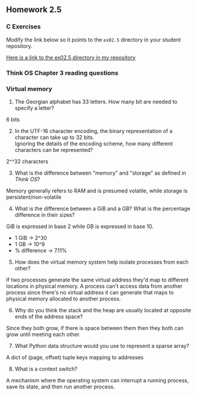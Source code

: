 ## Homework 2.5

### C Exercises

Modify the link below so it points to the `ex02.5` directory in your
student repository.

[Here is a link to the ex02.5 directory in my repository](https://github.com/YOUR_GITHUB_USERNAME_HERE/ExercisesInC/tree/master/exercises/ex02.5)

### Think OS Chapter 3 reading questions

### Virtual memory

1) The Georgian alphabet has 33 letters.  How many bit are needed to specify a letter?

6 bits

2) In the UTF-16 character encoding, the binary representation of a character can take up to 32 bits.  
Ignoring the details of the encoding scheme, how many different characters can be represented?

2^^32 characters

3) What is the difference between "memory" and "storage" as defined in *Think OS*?

Memory generally refers to RAM and is presumed volatile, while storage is persistent/non-volatile

4) What is the difference between a GiB and a GB?  What is the percentage difference in their sizes?

GiB is expressed in base 2 while GB is expressed in base 10.
* 1 GiB -> 2^30
* 1 GB -> 10^9
* % difference -> 7.11%

5) How does the virtual memory system help isolate processes from each other?

If two processes generate the same virtual address they'd map to different locations in physical memory. A process can't access data from another process since there's no virtual address it can generate that maps to physical memory allocated to another process.

6) Why do you think the stack and the heap are usually located at opposite ends of the address space?

Since they both grow, if there is space between them then they both can grow until meeting each other.

7) What Python data structure would you use to represent a sparse array?

A dict of (page, offset) tuple keys mapping to addresses

8) What is a context switch?

A mechanism where the operating system can interrupt a running process, save its state, and then run another process.
